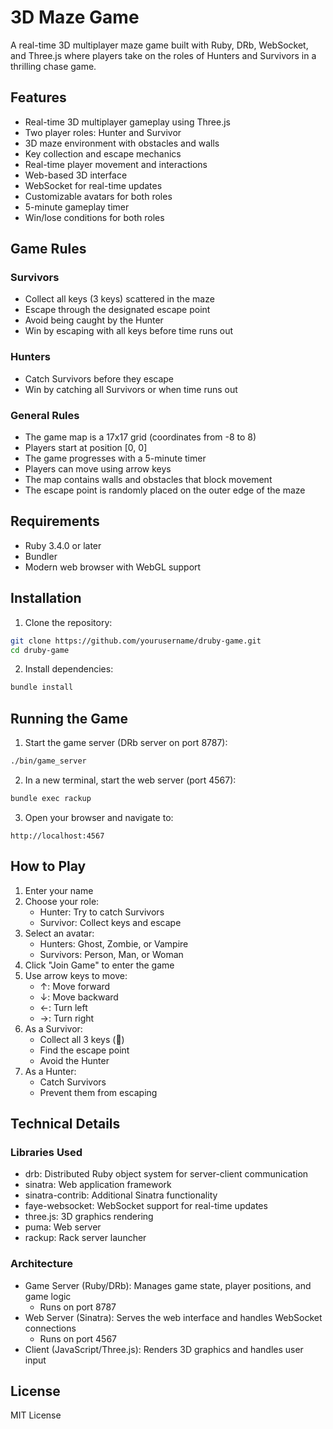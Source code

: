 # 3D Maze Game

A real-time 3D multiplayer maze game built with Ruby, DRb, WebSocket, and Three.js where players take on the roles of Hunters and Survivors in a thrilling chase game.

## Features

- Real-time 3D multiplayer gameplay using Three.js
- Two player roles: Hunter and Survivor
- 3D maze environment with obstacles and walls
- Key collection and escape mechanics
- Real-time player movement and interactions
- Web-based 3D interface
- WebSocket for real-time updates
- Customizable avatars for both roles
- 5-minute gameplay timer
- Win/lose conditions for both roles

## Game Rules

### Survivors
- Collect all keys (3 keys) scattered in the maze
- Escape through the designated escape point
- Avoid being caught by the Hunter
- Win by escaping with all keys before time runs out

### Hunters
- Catch Survivors before they escape
- Win by catching all Survivors or when time runs out

### General Rules
- The game map is a 17x17 grid (coordinates from -8 to 8)
- Players start at position [0, 0]
- The game progresses with a 5-minute timer
- Players can move using arrow keys
- The map contains walls and obstacles that block movement
- The escape point is randomly placed on the outer edge of the maze

## Requirements

- Ruby 3.4.0 or later
- Bundler
- Modern web browser with WebGL support

## Installation

1. Clone the repository:
```bash
git clone https://github.com/yourusername/druby-game.git
cd druby-game
```

2. Install dependencies:
```bash
bundle install
```

## Running the Game

1. Start the game server (DRb server on port 8787):
```bash
./bin/game_server
```

2. In a new terminal, start the web server (port 4567):
```bash
bundle exec rackup
```

3. Open your browser and navigate to:
```
http://localhost:4567
```

## How to Play

1. Enter your name
2. Choose your role:
   - Hunter: Try to catch Survivors
   - Survivor: Collect keys and escape
3. Select an avatar:
   - Hunters: Ghost, Zombie, or Vampire
   - Survivors: Person, Man, or Woman
4. Click "Join Game" to enter the game
5. Use arrow keys to move:
   - ↑: Move forward
   - ↓: Move backward
   - ←: Turn left
   - →: Turn right
6. As a Survivor:
   - Collect all 3 keys (💎)
   - Find the escape point
   - Avoid the Hunter
7. As a Hunter:
   - Catch Survivors
   - Prevent them from escaping

## Technical Details

### Libraries Used
- drb: Distributed Ruby object system for server-client communication
- sinatra: Web application framework
- sinatra-contrib: Additional Sinatra functionality
- faye-websocket: WebSocket support for real-time updates
- three.js: 3D graphics rendering
- puma: Web server
- rackup: Rack server launcher

### Architecture
- Game Server (Ruby/DRb): Manages game state, player positions, and game logic
  - Runs on port 8787
- Web Server (Sinatra): Serves the web interface and handles WebSocket connections
  - Runs on port 4567
- Client (JavaScript/Three.js): Renders 3D graphics and handles user input

## License

MIT License
